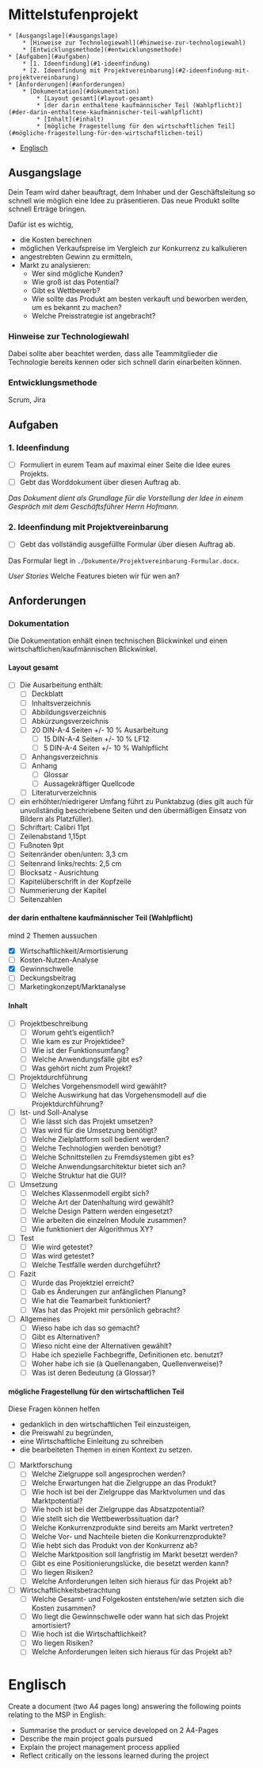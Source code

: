 # Mittelstufenprojekt

<!-- vim-markdown-toc GitLab -->

    * [Ausgangslage](#ausgangslage)
        * [Hinweise zur Technologiewahl](#hinweise-zur-technologiewahl)
        * [Entwicklungsmethode](#entwicklungsmethode)
    * [Aufgaben](#aufgaben)
        * [1. Ideenfindung](#1-ideenfindung)
        * [2. Ideenfindung mit Projektvereinbarung](#2-ideenfindung-mit-projektvereinbarung)
    * [Anforderungen](#anforderungen)
        * [Dokumentation](#dokumentation)
            * [Layout gesamt](#layout-gesamt)
            * [der darin enthaltene kaufmännischer Teil (Wahlpflicht)](#der-darin-enthaltene-kaufmännischer-teil-wahlpflicht)
            * [Inhalt](#inhalt)
            * [mögliche Fragestellung für den wirtschaftlichen Teil](#mögliche-fragestellung-für-den-wirtschaftlichen-teil)
* [Englisch](#englisch)

<!-- vim-markdown-toc -->

## Ausgangslage
Dein Team wird daher beauftragt, dem Inhaber und der Geschäftsleitung so schnell wie möglich eine Idee zu präsentieren. Das neue Produkt sollte schnell Erträge bringen. 

Dafür ist es wichtig, 
- die Kosten berechnen
- möglichen Verkaufspreise im Vergleich zur Konkurrenz zu kalkulieren 
- angestrebten Gewinn zu ermitteln,
- Markt zu analysieren: 
    - Wer sind mögliche Kunden?
    - Wie groß ist das Potential?
    - Gibt es Wettbewerb?
    - Wie sollte das Produkt am besten verkauft und beworben werden, um es bekannt zu machen?
    - Welche Preisstrategie ist angebracht?

### Hinweise zur Technologiewahl
Dabei sollte aber beachtet werden, dass alle Teammitglieder die Technologie bereits kennen oder sich schnell darin einarbeiten können.

### Entwicklungsmethode
Scrum, Jira

## Aufgaben
### 1. Ideenfindung
- [ ] Formuliert in eurem Team auf maximal einer Seite die Idee eures Projekts. 
- [ ] Gebt das Worddokument über diesen Auftrag ab.

_Das Dokument dient als Grundlage für die Vorstellung der Idee in einem Gespräch mit dem Geschäftsführer Herrn Hofmann._

### 2. Ideenfindung mit Projektvereinbarung
- [ ] Gebt das vollständig ausgefüllte Formular über diesen Auftrag ab.

Das Formular liegt in `./Dokumente/Projektvereinbarung-Formular.docx`.

_User Stories_ Welche Features bieten wir für wen an?

## Anforderungen
### Dokumentation
Die Dokumentation enhält einen technischen Blickwinkel und einen wirtschaftlichen/kaufmännischen Blickwinkel.
#### Layout gesamt 
- [ ] Die Ausarbeitung enthält:
  - [ ] Deckblatt
  - [ ] Inhaltsverzeichnis
  - [ ] Abbildungsverzeichnis
  - [ ] Abkürzungsverzeichnis
  - [ ] 20 DIN-A-4 Seiten +/- 10 % Ausarbeitung
    - [ ] 15 DIN-A-4 Seiten +/- 10 % LF12
    - [ ] 5 DIN-A-4 Seiten +/- 10 % Wahlpflicht
  - [ ] Anhangsverzeichnis
  - [ ] Anhang
    - [ ] Glossar
    - [ ] Aussagekräftiger Quellcode
  - [ ] Literaturverzeichnis
- [ ] ein erhöhter/niedrigerer Umfang führt zu Punktabzug (dies gilt auch für unvollständig beschriebene Seiten und den übermäßigen Einsatz von Bildern als Platzfüller).
- [ ] Schriftart: Calibri 11pt
- [ ] Zeilenabstand 1,15pt
- [ ] Fußnoten 9pt
- [ ] Seitenränder oben/unten: 3,3 cm
- [ ] Seitenrand links/rechts: 2,5 cm
- [ ] Blocksatz - Ausrichtung
- [ ] Kapitelüberschrift in der Kopfzeile
- [ ] Nummerierung der Kapitel
- [ ] Seitenzahlen
#### der darin enthaltene kaufmännischer Teil (Wahlpflicht)
mind 2 Themen aussuchen
- [x] Wirtschaftlichkeit/Armortisierung
- [ ] Kosten-Nutzen-Analyse
- [x] Gewinnschwelle
- [ ] Deckungsbeitrag
- [ ] Marketingkonzept/Marktanalyse 

#### Inhalt
- [ ] Projektbeschreibung
  - [ ] Worum geht’s eigentlich?
  - [ ] Wie kam es zur Projektidee?
  - [ ] Wie ist der Funktionsumfang?
  - [ ] Welche Anwendungsfälle gibt es?
  - [ ] Was gehört nicht zum Projekt?
- [ ] Projektdurchführung
  - [ ] Welches Vorgehensmodell wird gewählt?
  - [ ] Welche Auswirkung hat das Vorgehensmodell auf die Projektdurchführung?
- [ ] Ist- und Soll-Analyse
  - [ ] Wie lässt sich das Projekt umsetzen?
  - [ ] Was wird für die Umsetzung benötigt?
  - [ ] Welche Zielplattform soll bedient werden?
  - [ ] Welche Technologien werden benötigt?
  - [ ] Welche Schnittstellen zu Fremdsystemen gibt es?
  - [ ] Welche Anwendungsarchitektur bietet sich an?
  - [ ] Welche Struktur hat die GUI?
- [ ] Umsetzung
  - [ ] Welches Klassenmodell ergibt sich?
  - [ ] Welche Art der Datenhaltung wird gewählt?
  - [ ] Welche Design Pattern werden eingesetzt?
  - [ ] Wie arbeiten die einzelnen Module zusammen?
  - [ ] Wie funktioniert der Algorithmus XY?
- [ ] Test
  - [ ] Wie wird getestet?
  - [ ] Was wird getestet?
  - [ ] Welche Testfälle werden durchgeführt?
- [ ] Fazit
  - [ ] Wurde das Projektziel erreicht?
  - [ ] Gab es Änderungen zur anfänglichen Planung?
  - [ ] Wie hat die Teamarbeit funktioniert?
  - [ ] Was hat das Projekt mir persönlich gebracht?
- [ ] Allgemeines
  - [ ] Wieso habe ich das so gemacht?
  - [ ] Gibt es Alternativen?
  - [ ] Wieso nicht eine der Alternativen gewählt?
  - [ ] Habe ich spezielle Fachbegriffe, Definitionen etc. benutzt?
  - [ ] Woher habe ich sie (à Quellenangaben, Quellenverweise)?
  - [ ] Was ist deren Bedeutung (à Glossar)?

#### mögliche Fragestellung für den wirtschaftlichen Teil
Diese Fragen können helfen 
- gedanklich in den wirtschaftlichen Teil einzusteigen,
- die Preiswahl zu begründen,
- eine Wirtschaftliche Einleitung zu schreiben 
- die bearbeiteten Themen in einen Kontext zu setzen.

- [ ] Marktforschung
  - [ ] Welche Zielgruppe soll angesprochen werden?
  - [ ] Welche Erwartungen hat die Zielgruppe an das Produkt?
  - [ ] Wie hoch ist bei der Zielgruppe das Marktvolumen und das Marktpotential?
  - [ ] Wie hoch ist bei der Zielgruppe das Absatzpotential?
  - [ ] Wie stellt sich die Wettbewerbssituation dar?
  - [ ] Welche Konkurrenzprodukte sind bereits am Markt vertreten?
  - [ ] Welche Vor- und Nachteile bieten die Konkurrenzprodukte?
  - [ ] Wie hebt sich das Produkt von der Konkurrenz ab?
  - [ ] Welche Marktposition soll langfristig im Markt besetzt werden?
  - [ ] Gibt es eine Positionierungslücke, die besetzt werden kann?
  - [ ] Wo liegen Risiken?
  - [ ] Welche Anforderungen leiten sich hieraus für das Projekt ab?
- [ ] Wirtschaftlichkeitsbetrachtung
  - [ ] Welche Gesamt- und Folgekosten entstehen/wie setzten sich die Kosten zusammen?
  - [ ] Wo liegt die Gewinnschwelle oder wann hat sich das Projekt amortisiert?
  - [ ] Wie hoch ist die Wirtschaftlichkeit?
  - [ ] Wo liegen Risiken?
  - [ ] Welche Anforderungen leiten sich hieraus für das Projekt ab?

# Englisch
Create a document (two A4 pages long) answering the following points relating to the MSP in English:
- Summarise the product or service developed on 2 A4-Pages
- Describe the main project goals pursued
- Explain the project management process applied
- Reflect critically on the lessons learned during the project
